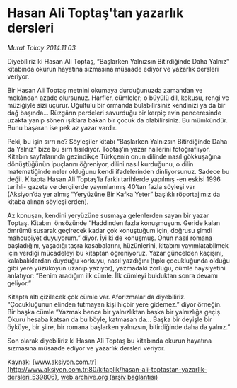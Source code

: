 # Hasan Ali Toptaş'tan yazarlık dersleri

*Murat Tokay 2014.11.03*

<div class="pNewsDetailMainContent ctx_content" itemprop="articleBody">
 <p>
  Diyebiliriz ki Hasan Ali Toptaş, “Başlarken Yalnızsın Bitirdiğinde Daha Yalnız” kitabında okurun hayatına sızmasına müsaade ediyor ve yazarlık dersleri veriyor.
 </p>
 <p>
  Bir Hasan Ali Toptaş metnini okumaya durduğunuzda zamandan ve mekândan azade olursunuz. Harfler, cümleler; o büyülü dil, kokusu, rengi ve müziğiyle sizi uçurur. Uğultulu bir ormanda bulabilirsiniz kendinizi ya da bir dağ başında... Rüzgârın perdeleri savurduğu bir kerpiç evin penceresinde uzakta yanıp sönen ışıklara bakan bir çocuk da olabilirsiniz. Bu mümkündür. Bunu başaran ise pek az yazar vardır.
 </p>
 <p>
  Peki, bu işin sırrı ne? Söyleşiler kitabı “Başlarken Yalnızsın Bitirdiğinde Daha da Yalnız” bize bu sırrı fısıldıyor. Toptaş’ın yazar hallerini fotoğraflıyor. Kitabın sayfalarında gezindikçe Türkçenin onun dilinde nasıl gökkuşağına dönüştüğünün ipuçlarını öğreniyor, dilini nasıl kurduğunu, o dilin matematiğinde neler olduğunu kendi ifadelerinden dinliyorsunuz. Sadece bu değil. Kitapta Hasan Ali Toptaş’la farklı tarihlerde yapılmış -en eskisi 1996 tarihli- gazete ve dergilerde yayımlanmış 40’tan fazla söyleşi var (Aksiyon’da yer almış “Yeryüzüne Bir Kafka Yeter” başlıklı röportajımız da kitaba alınan söyleşilerden).
 </p>
 <p>
  Az konuşan, kendini yeryüzüne susmaya gelenlerden sayan bir yazar Toptaş. Kitabın  önsözünde “Haddinden fazla konuşmuşum. Geride kalan ömrümü susarak geçirecek kadar çok konuştuğum için, doğrusu şimdi mahcubiyet duyuyorum.” diyor. İyi ki de konuşmuş. Onun nasıl romana başladığını, yaşadığı taşra kasabalarını, hüzünlerini, kitabını yayımlatabilmek için verdiği mücadeleyi bu kitaptan öğreniyoruz. Yazar güncelden kaçışını, kalabalıklardan duyduğu korkuyu, nasıl yazdığını (tıpkı çocukluğunda olduğu gibi yere yüzükoyun uzanıp yazıyor), yazmadaki zorluğu, cümle haysiyetini anlatıyor: “Benim aradığım ilk cümle. İlk cümleyi bulduktan sonra devamı geliyor.”
 </p>
 <p>
  Kitapta altı çizilecek çok cümle var. Aforizmalar da diyebiliriz. “Çocukluğunun elinden tutmayan kişi hiçbir yere gidemez.” diyor örneğin. Bir başka cümle “Yazmak bence bir yalnızlıktan başka bir yalnızlığa geçiş. Okuru hesaba katsan da bu böyle, katmasan da... Başka bir deyişle bir öyküye, bir şiire, bir romana başlarken yalnızsın, bitirdiğinde daha da yalnız.”
 </p>
 <p>
  Son olarak diyebiliriz ki Hasan Ali Toptaş bu kitabında okurun hayatına sızmasına müsaade ediyor ve yazarlık dersleri veriyor.
 </p>
</div>


Kaynak: [www.aksiyon.com.tr](http://www.aksiyon.com.tr:80/kitaplik/hasan-ali-toptastan-yazarlik-dersleri_539806), [web.archive.org (arşiv bağlantısı)](http://web.archive.org/web/20160117131114/http://www.aksiyon.com.tr:80/kitaplik/hasan-ali-toptastan-yazarlik-dersleri_539806)
